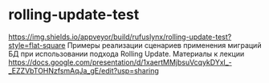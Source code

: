 # rolling-update-test
https://img.shields.io/appveyor/build/rufuslynx/rolling-update-test?style=flat-square
Примеры реализации сценариев применения миграций БД при использовании подхода Rolling Update.
Материалы к лекции https://docs.google.com/presentation/d/1xaertMMjbsuVcqykDYxl_-_EZZVbTOHNzfsmAqJa_gE/edit?usp=sharing

